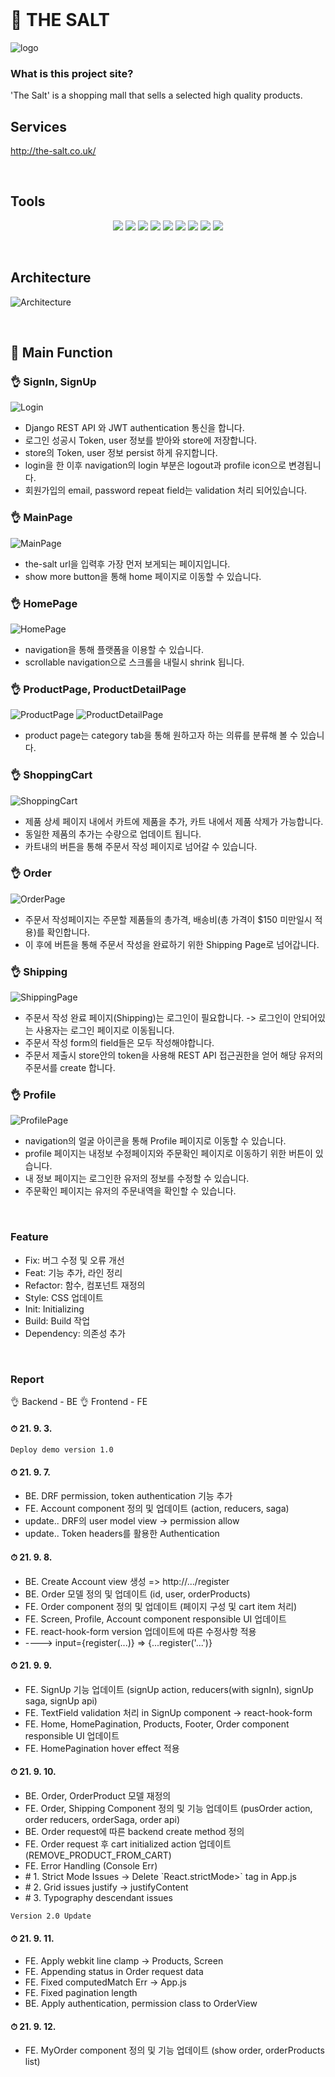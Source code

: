 </br>

# 🌟 THE SALT #
![logo](./platform/src/factory/images/logo.png)


### What is this project site? ###
'The Salt' is a shopping mall that sells a selected high quality products.


## Services ###
 http://the-salt.co.uk/

<br/>

## Tools ##
<p align='center'>
    <img src="https://img.shields.io/badge/Django-v3.2.7-orange?logo=django"/>
    <img src="https://img.shields.io/badge/DjangoRestframework-v3.12.4-critical?logo=Django"/>
    <img src="https://img.shields.io/badge/MySQL-%20database-important?logo=mysql"/>
    <img src="https://img.shields.io/badge/React-v16.13.1-blue?logo=React"/>
    <img src="https://img.shields.io/badge/React--redux-v7.2.1-yellowgreen?logo=Redux"/>
    <img src="https://img.shields.io/badge/Redux--saga-v.1.1.3-yellow?logo=Redux-saga"/>
    <img src="https://img.shields.io/badge/Material--UI-v4.12.3-blue?logo=material-ui"/>
    <img src="https://img.shields.io/badge/AWS%20EC2-v.1.5.3-blueviolet?logo=amazon"/>
    <img src="https://img.shields.io/badge/AWS%20S3-v3.2.7-blueviolet?logo=amazon">
</p>
<br/>

## Architecture ##
![Architecture](./platform/src/factory/images/architecture.png)

<br/>

## 🌟 Main Function

### 👌 SignIn, SignUp
![Login](./platform/src/factory/images/login.png)
* Django REST API 와 JWT authentication 통신을 합니다.
* 로그인 성공시 Token, user 정보를 받아와 store에 저장합니다.
* store의 Token, user 정보 persist 하게 유지합니다.
* login을 한 이후 navigation의 login 부분은 logout과 profile icon으로 변경됩니다.
* 회원가입의 email, password repeat field는 validation 처리 되어있습니다.

### 👌 MainPage
![MainPage](./platform/src/factory/images/mainPage.png)
* the-salt url을 입력후 가장 먼저 보게되는 페이지입니다.
* show more button을 통해 home 페이지로 이동할 수 있습니다.

### 👌 HomePage
![HomePage](./platform/src/factory/images/homePage.png)
* navigation을 통해 플랫폼을 이용할 수 있습니다.
* scrollable navigation으로 스크롤을 내릴시 shrink 됩니다.

### 👌 ProductPage, ProductDetailPage
![ProductPage](./platform/src/factory/images/productPage.png)
![ProductDetailPage](./platform/src/factory/images/productDetailPage.png)
* product page는 category tab을 통해 원하고자 하는 의류를 분류해 볼 수 있습니다.

### 👌 ShoppingCart
![ShoppingCart](./platform/src/factory/images/shoppingCart.png)
* 제품 상세 페이지 내에서 카트에 제품을 추가, 카트 내에서 제품 삭제가 가능합니다.
* 동일한 제품의 추가는 수량으로 업데이트 됩니다.
* 카트내의 버튼을 통해 주문서 작성 페이지로 넘어갈 수 있습니다.

### 👌 Order
![OrderPage](./platform/src/factory/images/orderPage.png)
* 주문서 작성페이지는 주문할 제품들의 총가격, 배송비(총 가격이 $150 미만일시 적용)를 확인합니다.
* 이 후에 버튼을 통해 주문서 작성을 완료하기 위한 Shipping Page로 넘어갑니다.

### 👌 Shipping
![ShippingPage](./platform/src/factory/images/shippingPage.png)
* 주문서 작성 완료 페이지(Shipping)는 로그인이 필요합니다. -> 로그인이 안되어있는 사용자는 로그인 페이지로 이동됩니다.
* 주문서 작성 form의 field들은 모두 작성해야합니다.
* 주문서 제출시 store안의 token을 사용해 REST API 접근권한을 얻어 해당 유저의 주문서를 create 합니다.

### 👌 Profile
![ProfilePage](./platform/src/factory/images/profilePage.png)
* navigation의 얼굴 아이콘을 통해 Profile 페이지로 이동할 수 있습니다.
* profile 페이지는 내정보 수정페이지와 주문확인 페이지로 이동하기 위한 버튼이 있습니다.
* 내 정보 페이지는 로그인한 유저의 정보를 수정할 수 있습니다.
* 주문확인 페이지는 유저의 주문내역을 확인할 수 있습니다. 








<br/>

### Feature ###
* Fix: 버그 수정 및 오류 개선
* Feat: 기능 추가, 라인 정리
* Refactor: 함수, 컴포넌트 재정의
* Style: CSS 업데이트
* Init: Initializing
* Build: Build 작업
* Dependency: 의존성 추가 

<br/>

### Report ###
👌 Backend - BE
👌 Frontend - FE

#### ⏱ 21. 9. 3.
```
Deploy demo version 1.0
```
#### ⏱ 21. 9. 7.
<ul>
    <li>BE. DRF permission, token authentication 기능 추가</li>
    <li>FE. Account component 정의 및 업데이트 (action, reducers, saga)</li>
    <li>update.. DRF의 user model view -> permission allow</li>
    <li>update.. Token headers를 활용한 Authentication</li>
</ul>

#### ⏱ 21. 9. 8.
<ul>
    <li>BE. Create Account view 생성 => http://.../register </li>
    <li>BE. Order 모델 정의 및 업데이트 (id, user, orderProducts)</li>
    <li>FE. Order component 정의 및 업데이트 (페이지 구성 및 cart item 처리)</li>
    <li>FE. Screen, Profile, Account component responsible UI 업데이트</li>
    <li>FE. react-hook-form version 업데이트에 따른 수정사항 적용</li>
    <li>----> input={register(...)} => {...register('...')}</li>
</ul>

#### ⏱ 21. 9. 9.
<ul>
    <li>FE. SignUp 기능 업데이트 (signUp action, reducers(with signIn), signUp saga, signUp api)</li>
    <li>FE. TextField validation 처리 in SignUp component -> react-hook-form</li>
    <li>FE. Home, HomePagination, Products, Footer, Order component responsible UI 업데이트</li>
    <li>FE. HomePagination hover effect 적용</li> 
</ul>

#### ⏱ 21. 9. 10.
<ul>
    <li>BE. Order, OrderProduct 모델 재정의</li>
    <li>FE. Order, Shipping Component 정의 및 기능 업데이트 (pusOrder action, order reducers, orderSaga, order api)</li>
    <li>BE. Order request에 따른 backend create method 정의</li>
    <li>FE. Order request 후 cart initialized action 업데이트 (REMOVE_PRODUCT_FROM_CART)</li>
    <li>FE. Error Handling (Console Err)</li>
    <li> # 1. Strict Mode Issues -> Delete `React.strictMode>` tag in App.js</li>
    <li> # 2. Grid issues justify -> justifyContent </li>
    <li> # 3. Typography descendant issues </li>
</ul>

```
Version 2.0 Update
```
#### ⏱ 21. 9. 11.
<ul>
    <li>FE. Apply webkit line clamp -> Products, Screen </li>
    <li>FE. Appending status in Order request data</li>
    <li>FE. Fixed computedMatch Err -> App.js</li>
    <li>FE. Fixed pagination length</li>
    <li>BE. Apply authentication, permission class to OrderView </li>
</ul>

#### ⏱ 21. 9. 12.
<ul>
    <li>FE. MyOrder component 정의 및 기능 업데이트 (show order, orderProducts list)</li>
</ul>
